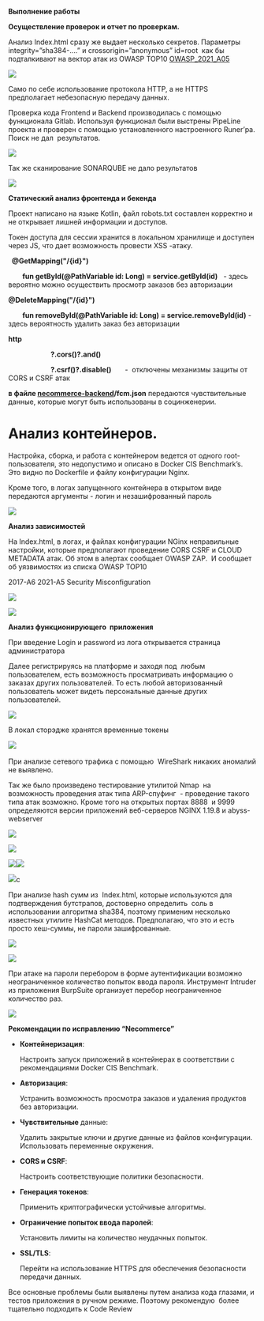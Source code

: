 ﻿<a name="docs-internal-guid-44dda20c-7fff-e6a2-5e"></a>**Выполнение работы** 

**Осуществление проверок и отчет по проверкам.**

Анализ Index.html сразу же выдает несколько секретов. Параметры integrity=”sha384-....” и crossorigin=”anonymous” id=root  как бы подталкивают на вектор атак из OWASP TOP10 [OWASP_2021_A05](https://www.zaproxy.org/alerttags/owasp_2021_a05)

![](Aspose.Words.548e5d8a-ba75-4171-8d8e-dc4ceae40247.001.png)

Само по себе использование протокола HTTP, а не HTTPS предполагает небезопасную передачу данных.    

Проверка кода Frontend и Backend производилась с помощью функционала Gitlab. Используя функционал были выстрены PipeLine проекта и проверен с помощью установленного настроенного Runer’ра. Поиск не дал  результатов.

![](Aspose.Words.548e5d8a-ba75-4171-8d8e-dc4ceae40247.002.png)

Так же сканирование SONARQUBE не дало результатов

![](Aspose.Words.548e5d8a-ba75-4171-8d8e-dc4ceae40247.003.png)





**Статический анализ фронтенда и бекенда**

Проект написано на языке Kotlin, файл robots.txt составлен корректно и не открывает лишней информации и доступов. 

Токен доступа для сессии хранится в локальном хранилище и доступен через JS, что дает возможность провести XSS -атаку.





` `**@GetMapping("/{id}")**

`    `**fun getById(@PathVariable id: Long) = service.getById(id)**   - здесь вероятно можно осуществить просмотр заказов без авторизации

**@DeleteMapping("/{id}")**

`    `**fun removeById(@PathVariable id: Long) = service.removeById(id)** - здесь вероятность удалить заказ без авторизации

**http**

`            `**?.cors()?.and()**

`            `**?.csrf()?.disable()**       -  отключены механизмы защиты от CORS и CSRF атак 

**в файле [necommerce-backend](https://github.com/netology-code/necommerce-backend/tree/master)/fcm.json** передаются чувствительные данные, которые могут быть использованы в социнженерии.

# **Анализ контейнеров**.
Настройка, сборка, и работа с контейнером ведется от одного root-пользователя, это недопустимо и описано в Docker CIS Benchmark’s. Это видно по Dockerfile и файлу конфигурации Nginx.

Кроме того, в логах запущенного контейнера в открытом виде передаются аргументы - логин и незашифрованный пароль

![](Aspose.Words.548e5d8a-ba75-4171-8d8e-dc4ceae40247.004.png)




**Анализ зависимостей**

На Index.html, в логах, и файлах конфигурации NGinx неправильные настройки, которые предполагают проведение CORS CSRF и CLOUD METADATA атак. Об этом в алертах сообщает OWASP ZAP.  И сообщает об уязвимостях из списка OWASP TOP10

2017-A6 2021-A5 Security Misconfiguration 

![](Aspose.Words.548e5d8a-ba75-4171-8d8e-dc4ceae40247.005.png)


![](Aspose.Words.548e5d8a-ba75-4171-8d8e-dc4ceae40247.006.png)




**Анализ функционирующего  приложения** 

При введение Login и password из лога открывается страница администратора 

Далее регистрируясь на платформе и заходя под  любым пользователем, есть возможность просматривать информацию о заказах других пользователей. То есть любой авторизованный пользователь может видеть персональные данные других пользователей. 

![](Aspose.Words.548e5d8a-ba75-4171-8d8e-dc4ceae40247.007.png)





В локал сторэдже хранятся временные токены 

![](Aspose.Words.548e5d8a-ba75-4171-8d8e-dc4ceae40247.008.png) 

При анализе сетевого трафика c помощью  WireShark никаких аномалий не выявлено.

Так же было произведено тестирование утилитой Nmap  на возможность проведения атак типа ARP-спуфинг  - проведение такого типа атак возможно. Кроме того на открытых портах 8888  и 9999 определяются версии приложений веб-серверов NGINX 1.19.8 и abyss-webserver

![](Aspose.Words.548e5d8a-ba75-4171-8d8e-dc4ceae40247.009.png)

![](Aspose.Words.548e5d8a-ba75-4171-8d8e-dc4ceae40247.010.png)

![](Aspose.Words.548e5d8a-ba75-4171-8d8e-dc4ceae40247.011.png)![](Aspose.Words.548e5d8a-ba75-4171-8d8e-dc4ceae40247.012.png)

![](Aspose.Words.548e5d8a-ba75-4171-8d8e-dc4ceae40247.013.png)c


При анализе hash сумм из  Index.html, которые используются для подтверждения бутстрапов, достоверно определить  соль в использовании алгоритма sha384, поэтому применим несколько известных утилите HashCat методов. Предполагаю, что это и есть просто хеш-суммы, не пароли зашифрованные. 

![](Aspose.Words.548e5d8a-ba75-4171-8d8e-dc4ceae40247.014.png)

![](Aspose.Words.548e5d8a-ba75-4171-8d8e-dc4ceae40247.015.png)

При атаке на пароли перебором в форме аутентификации возможно неограниченное количество попыток ввода пароля. Инструмент Intruder из приложения BurpSuite организует перебор неограниченное количество раз. 

![](Aspose.Words.548e5d8a-ba75-4171-8d8e-dc4ceae40247.016.png)


<a name="docs-internal-guid-2a45ce59-7fff-d2f3-c8"></a>**Рекомендации по исправлению “Necommerce”**

- **Контейнеризация**:

  Настроить запуск приложений в контейнерах в соответствии с рекомендациями Docker CIS Benchmark.

- **Авторизация**:

  Устранить возможность просмотра заказов и удаления продуктов без авторизации.

- **Чувствительные** данные:

  Удалить закрытые ключи и другие данные из файлов конфигурации. Использовать переменные окружения.

- **CORS и CSRF**:

  Настроить соответствующие политики безопасности.

- **Генерация токенов**:

  Применить криптографически устойчивые алгоритмы.

- **Ограничение попыток ввода паролей**:

  Установить лимиты на количество неудачных попыток.

- **SSL/TLS**:

  Перейти на использование HTTPS для обеспечения безопасности передачи данных.

Все основные проблемы были выявлены путем анализа кода глазами, и тестов приложения в ручном режиме. Поэтому рекомендую  более тщательно подходить к Code Review




